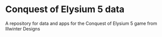 # Conquest of Elysium 5 data
 A repository for data and apps for the Conquest of Elysium 5 game from Illwinter Designs

